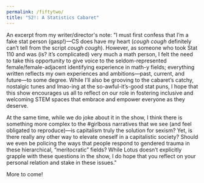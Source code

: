 ```yaml
---
permalink: /fiftytwo/
title: "52!: A Statistics Cabaret"
---
```


An excerpt from my writer/director's note: "I must first confess that I’m a fake stat person (gasp!)—CS does have my heart (*cough cough* definitely can’t tell from the script *cough cough*). However, as someone who took Stat 110 and was (is? it’s complicated) very much a math person, I felt the need to take this opportunity to give voice to the seldom-represented female/female-adjacent identifying experience in math-y fields; everything written reflects my own experiences and ambitions—past, current, and future—to some degree. While I’ll also be grooving to the cabaret’s catchy, nostalgic tunes and lmao-ing at the so-awful-it’s-good stat puns, I hope that this show encourages us all to reflect on our role in fostering inclusive and welcoming STEM spaces that embrace and empower everyone as they deserve.

At the same time, while we do joke about it in the show, I think there is something more complex to the #girlboss narratives that we see (and feel obligated to reproduce)—is capitalism truly the solution for sexism? Yet, is there really any other way to elevate oneself in a capitalistic society? Should we even be policing the ways that people respond to gendered trauma in these hierarchical, “meritocratic” fields? While Lotus doesn’t explicitly grapple with these questions in the show, I do hope that you reflect on your personal relation and stake in these issues."

More to come!